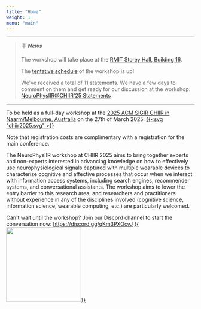 ```yaml
---
title: "Home"
weight: 1
menu: "main"
---
```

---
> 🪧 **_News_** 
>
> The workshop will take place at the [RMIT Storey Hall, Building 16](https://www.rmit.edu.au/about/our-heritage/historical-buildings/storey-hall).
>
> The [tentative schedule](./schedule) of the workshop is up!
>
> We've received a total of 11 statements. We have a few days to comment on them and get ready for our discussion at the workshop: [NeuroPhysIIR@CHIIR'25 Statements](https://drive.google.com/drive/folders/1zsoLTtV83s-ufDZ6qMupGvl_EHRKIlrR?usp=sharing)
---


To be held as a full-day workshop at the [2025 ACM SIGIR CHIIR in Naarm/Melbourne, Australia](https://chiir2025.github.io/) on the 27th of March 2025. 
[{{<svg "chiir2025.svg" >}}](https://chiir2025.github.io/)

Note that registration costs are complimentary with a registration for the main conference.

The NeuroPhysIIR workshop at CHIIR 2025 aims to bring together experts and non-experts interested in advancing knowledge on how to effectively use neurophysiological signals captured with multiple wearable devices to characterize cognitive and affective processes that occur when we interact with information access systems, including search engines, recommender systems, and conversational assistants. The workshop aims to lower the entry barrier to this research area, and researchers and practitioners without experience in any of the disciplines involved (cognitive science, information science, wearable computing, etc.) are particularly welcomed.


Can't wait until the workshop? Join our Discord channel to start the conversation now: https://discord.gg/qKm3PXQcvJ
[{{<img src="discord.png" width="200" class="left">}}](https://discord.gg/qKm3PXQcvJ)
